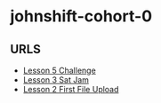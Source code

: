 # johnshift-cohort-0

## URLS

- [Lesson 5 Challenge](https://arweave.net/82Jv1dKxU-aHT52ygncUSuqzejSkm4PkdFMmBoLxyRY)
- [Lesson 3 Sat Jam](https://arweave.net/gdJA76pE9BzUMy-uFx48m5FJPh77U7pbhL5uWT7er2I)
- [Lesson 2 First File Upload](https://arweave.net/xoBGC0MHn8vtKldafD1pDRK6zxZaO7H3T2i6-EgjDfI)
